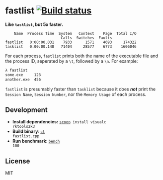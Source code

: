 # fastlist [![Build status](https://ci.appveyor.com/api/projects/status/430903r5lwlos37g?svg=true)](https://ci.appveyor.com/project/MarkTiedemann/fastlist)

**Like `tasklist`, but 5x faster.**

```
    Name  Process Time  System   Context    Page  Total I/O
                         Calls  Switches  Faults
fastlist   0:00:00.031    7933      1571    4693     174322
tasklist   0:00:00.148   71404     28577    6773    1606046
```

For each process, `fastlist` prints both the name of the executable file and the process ID, seperated by a `\t`, followed by a `\n`. For example:

```cmd
λ fastlist
some.exe     123
another.exe  456
```

`fastlist` is presumably faster than `tasklist` because it does **_not_** print the `Session Name`, `Session Number`, nor the `Memory Usage` of each process.

## Development

- **Install dependencies:** <code><a href="https://scoop.sh/">scoop</a> install visualc rktools2k3</code>
- **Build binary**: <code><a href="https://msdn.microsoft.com/en-us/library/610ecb4h.aspx">cl</a> fastlist.cpp</code>
- **Run benchmark**: <code><a href="https://github.com/MarkTiedemann/fastlist/blob/master/bench.cmd">bench</a> 100</code>

## License

MIT
